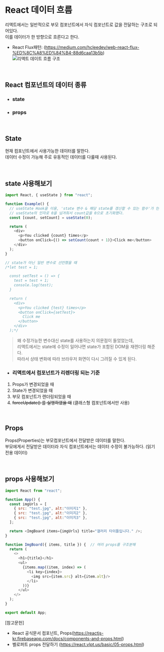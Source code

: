 <h1>React 데이터 흐름</h1>

리액트에서는 일반적으로 부모 컴포넌트에서 자식 컴포넌트로 값을 전달하는 구조로 되어있다.  
이를 데이터가 한 방향으로 흐른다고 한다.
- React Flux패턴: (https://medium.com/hcleedev/web-react-flux-%ED%8C%A8%ED%84%B4-88d6caa13b5b)  
![리액트 데이트 흐름 구조](https://www.sohamkamani.com/34ee0fb6e1fe14efa5779a3a293fd5fd/react-flow.svg)

<br/>

## React 컴포넌트의 데이터 종류

- <h3>state</h3>
- <h3>props</h3>

<br/>

## State


현재 컴포넌트에서 사용가능한 데이터를 말한다.  
데이터 수정이 가능해 주로 유동적인 데이터를 다룰때 사용된다.

<br/>

## state 사용해보기

```js
import React, { useState } from "react";

function Example() {
  // useState Hook을 이용, 'state 변수 & 해당 state를 갱신할 수 있는 함수'가 만들어진다.
  // useState의 인자로 0을 넘겨줘서 count값을 0으로 초기화했다.
  const [count, setCount] = useState(0);

  return (
    <div>
      <p>You clicked {count} times</p>
      <button onClick={() => setCount(count + 1)}>Click me</button>
    </div>
  );
}

// state가 아닌 일반 변수로 선언했을 때
/*let test = 1;

  const setTest = () => {
    test = test + 1;
    console.log(test);
  }

  return (
    <div>
      <p>You clicked {test} times</p>
      <button onClick={setTest}>
        Click me
      </button>
    </div>
  );*/
```

> 왜 수정가능한 변수대신 state를 사용하는지 의문점이 들었었는데,  
> 리액트에서는 state에 수정이 일어나면 state가 포함된 DOM을 재렌더링 해준다.  
> 따라서 상태 변화에 따라 브라우저 화면이 다시 그려질 수 있게 된다.

- ### 리액트에서 컴포넌트가 리렌더링 되는 기준

1. Props가 변경되었을 때
2. State가 변경되었을 때
3. 부모 컴포넌트가 렌더링되었을 때
4. ~~forceUpdate() 를 실행하였을 때~~ (클래스형 컴포넌트에서만 사용)

<br/>

## Props


Props(Properties)는 부모컴포넌트에서 전달받은 데이터를 말한다.  
부모에게서 전달받은 데이터라 자식 컴포넌트에서는 데이터 수정이 불가능하다. (읽기 전용 데이터)

<br/>

## props 사용해보기


```js
import React from "react";

function App() {
  const imgUrls = [
    { src: "test.jpg", alt:"이미지1" },
    { src: "test.jpg", alt:"이미지2" },
    { src: "test.jpg", alt:"이미지3" },
  ];

  return <ImgBoard items={imgUrls} title="갤러리 타이틀입니다." />;
}

function ImgBoard({ items, title }) {  // 여러 props를 구조분해
  return (
    <>
      <h1>{title}</h1>
      <ul>
        {items.map((item, index) => (
          <li key={index}>
            <img src={item.src} alt={item.alt}/>
          </li>
        ))}
      </ul>
    </>
  );
}

export default App;
```

[참고문헌]
- React 공식문서 컴포넌트, Props(https://reactjs-kr.firebaseapp.com/docs/components-and-props.html)
- 벨로퍼트 props 전달하기 (https://react.vlpt.us/basic/05-props.html)
